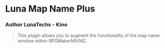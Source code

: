# Luna Map Name Plus 
### Author LunaTechs - Kino
> This plugin allows you to augment the functionality of the map name window within RPGMakerMV/MZ.
